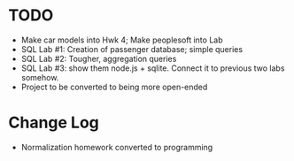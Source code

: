 # TODO

- Make car models into Hwk 4; Make peoplesoft into Lab
- SQL Lab #1: Creation of passenger database; simple queries
- SQL Lab #2: Tougher, aggregation queries
- SQL Lab #3: show them node.js + sqlite. Connect it to previous two labs somehow.
- Project to be converted to being more open-ended

# Change Log
- Normalization homework converted to programming